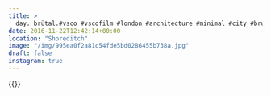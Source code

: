 ```yaml
---
title: >
  day. brütal.#vsco #vscofilm #london #architecture #minimal #city #brutalist
date: 2016-11-22T12:42:14+00:00
location: "Shoreditch"
image: "/img/995ea0f2a81c54fde5bd0286455b738a.jpg"
draft: false
instagram: true
---
```


{{<photo src="/img/995ea0f2a81c54fde5bd0286455b738a.jpg">}}
